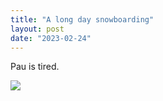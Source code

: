 ```yaml
---
title: "A long day snowboarding"
layout: post
date: "2023-02-24"
---
```


Pau is tired.

![](/assets/images/2023/img-20230204-wa00148089005553635015727-576x1024.jpeg)
